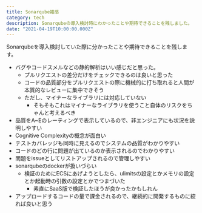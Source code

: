 ```yaml
---
title: Sonarqube雑感
category: tech
description: Sonarqubeの導入検討時にわかったことや期待できることを残しました。
date: "2021-04-19T10:00:00.000Z"
---
```


Sonarqubeを導入検討していた際に分かったことや期待できることを残します。


* バグやコードスメルなどの静的解析はいい感じだと思った。
  * プルリクエストの差分だけをチェックできるのは良いと思った
  * コードの品質部分をプルリクエストの際に機械的に打ち取れると人間が本質的なレビューに集中できそう
  * ただし、マイナーなライブラリには対応していない
    * そもそもこれはマイナーなライブラリを使うこと自体のリスクをちゃんと考えるべき
* 品質をA~Eのレーティングで表示しているので、非エンジニアにも状況を説明しやすい
* Cognitive Complexityの概念が面白い
* テストカバレッジも同時に見えるのでシステムの品質がわかりやすい
* コードのどの行に問題が出ているのか表示されるのでわかりやすい
* 問題をissueとしてリストアップされるので管理しやすい
* sonarqubeのdockerが扱いづらい
  * 検証のためにECSにあげようとしたら、ulimitsの設定とかメモリの設定とか起動時の引数の設定とかでつまづいた
    * 素直にSaaS版で検証したほうが良かったかもしれん
* アップロードするコードの量で課金されるので、継続的に開発するものに絞れば良いと思う